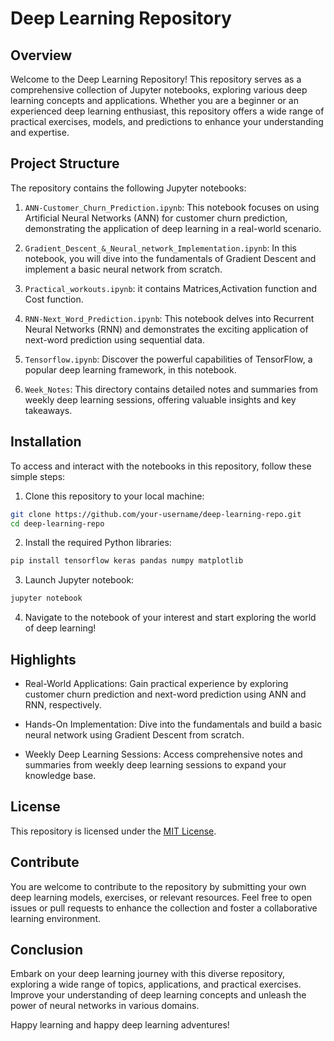 # Deep Learning Repository

## Overview

Welcome to the Deep Learning Repository! This repository serves as a comprehensive collection of Jupyter notebooks, exploring various deep learning concepts and applications. Whether you are a beginner or an experienced deep learning enthusiast, this repository offers a wide range of practical exercises, models, and predictions to enhance your understanding and expertise.

## Project Structure

The repository contains the following Jupyter notebooks:

1. `ANN-Customer_Churn_Prediction.ipynb`: This notebook focuses on using Artificial Neural Networks (ANN) for customer churn prediction, demonstrating the application of deep learning in a real-world scenario.

2. `Gradient_Descent_&_Neural_network_Implementation.ipynb`: In this notebook, you will dive into the fundamentals of Gradient Descent and implement a basic neural network from scratch.

3. `Practical_workouts.ipynb`: it contains Matrices,Activation function and Cost function.

4. `RNN-Next_Word_Prediction.ipynb`: This notebook delves into Recurrent Neural Networks (RNN) and demonstrates the exciting application of next-word prediction using sequential data.

5. `Tensorflow.ipynb`: Discover the powerful capabilities of TensorFlow, a popular deep learning framework, in this notebook.

6. `Week_Notes`: This directory contains detailed notes and summaries from weekly deep learning sessions, offering valuable insights and key takeaways.

## Installation

To access and interact with the notebooks in this repository, follow these simple steps:

1. Clone this repository to your local machine:

```bash
git clone https://github.com/your-username/deep-learning-repo.git
cd deep-learning-repo
```

2. Install the required Python libraries:

```bash
pip install tensorflow keras pandas numpy matplotlib
```

3. Launch Jupyter notebook:

```bash
jupyter notebook
```

4. Navigate to the notebook of your interest and start exploring the world of deep learning!

## Highlights

- Real-World Applications: Gain practical experience by exploring customer churn prediction and next-word prediction using ANN and RNN, respectively.

- Hands-On Implementation: Dive into the fundamentals and build a basic neural network using Gradient Descent from scratch.

- Weekly Deep Learning Sessions: Access comprehensive notes and summaries from weekly deep learning sessions to expand your knowledge base.

## License

This repository is licensed under the [MIT License](https://opensource.org/licenses/MIT).

## Contribute

You are welcome to contribute to the repository by submitting your own deep learning models, exercises, or relevant resources. Feel free to open issues or pull requests to enhance the collection and foster a collaborative learning environment.

## Conclusion

Embark on your deep learning journey with this diverse repository, exploring a wide range of topics, applications, and practical exercises. Improve your understanding of deep learning concepts and unleash the power of neural networks in various domains.

Happy learning and happy deep learning adventures!
